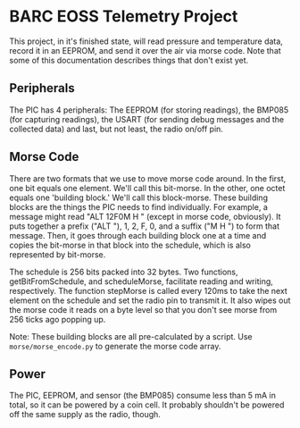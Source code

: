 BARC EOSS Telemetry Project
===========================

This project, in it's finished state, will read pressure and temperature data, record it in an EEPROM, and send it over the air via morse code. Note that some of this documentation describes things that don't exist yet.

Peripherals
-----------

The PIC has 4 peripherals: The EEPROM (for storing readings), the BMP085 (for capturing readings), the USART (for sending debug messages and the collected data) and last, but not least, the radio on/off pin. 

Morse Code
----------

There are two formats that we use to move morse code around. In the first, one bit equals one element. We'll call this bit-morse. In the other, one octet equals one 'building block.' We'll call this block-morse. These building blocks are the things the PIC needs to find individually. For example, a message might read "ALT 12F0M H " (except in morse code, obviously). It puts together a prefix ("ALT "), 1, 2, F, 0, and a suffix ("M H ") to form that message. Then, it goes through each building block one at a time and copies the bit-morse in that block into the schedule, which is also represented by bit-morse.

The schedule is 256 bits packed into 32 bytes. Two functions, getBitFromSchedule, and scheduleMorse, facilitate reading and writing, respectively. The function stepMorse is called every 120ms to take the next element on the schedule and set the radio pin to transmit it. It also wipes out the morse code it reads on a byte level so that you don't see morse from 256 ticks ago popping up. 

Note: These building blocks are all pre-calculated by a script. Use `morse/morse_encode.py` to generate the morse code array. 

Power
-----

The PIC, EEPROM, and sensor (the BMP085) consume less than 5 mA in total, so it can be powered by a coin cell. It probably shouldn't be powered off the same supply as the radio, though.